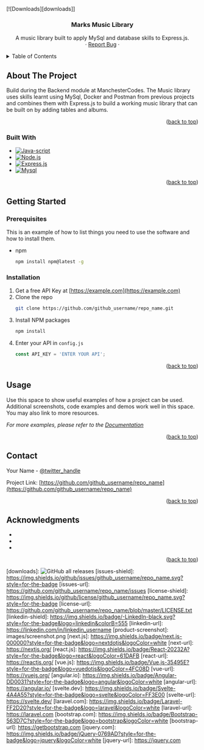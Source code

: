 <a name="readme-top"></a>

<!-- [![Contributors][contributors-shield]][contributors-url]
[![Forks][forks-shield]][forks-url]
[![Issues][issues-shield]][issues-url]
[![MIT License][license-shield]][license-url]
[![LinkedIn][linkedin-shield]][linkedin-url] -->

[![Downloads][downloads]]

<!-- PROJECT LOGO -->
<h3 align="center">Marks Music Library</h3>

  <p align="center">
    A music library built to apply MySql and database skills to Express.js.
    <br />
    <!-- <a href="https://github.com/github_username/repo_name"><strong>Explore the docs »</strong></a>
    <br />
    <br />
    <a href="https://github.com/github_username/repo_name">View Demo</a> -->
    ·
    <a href="https://github.com/github_username/repo_name/issues">Report Bug</a>
    ·
    <!-- <a href="https://github.com/github_username/repo_name/issues">Request Feature</a>
  </p> -->
</div>

<!-- TABLE OF CONTENTS -->
<details>
  <summary>Table of Contents</summary>
  <ol>
    <li>
      <a href="#about-the-project">About The Project</a>
      <ul>
        <li><a href="#built-with">Built With</a></li>
      </ul>
    </li>
    <li>
      <a href="#getting-started">Getting Started</a>
      <ul>
        <li><a href="#prerequisites">Prerequisites</a></li>
        <li><a href="#installation">Installation</a></li>
      </ul>
    </li>
    <li><a href="#usage">Usage</a></li>
    <li><a href="#roadmap">Roadmap</a></li>
    <li><a href="#contributing">Contributing</a></li>
    <li><a href="#license">License</a></li>
    <li><a href="#contact">Contact</a></li>
    <li><a href="#acknowledgments">Acknowledgments</a></li>
  </ol>
</details>

<!-- ABOUT THE PROJECT -->

## About The Project

Build during the Backend module at ManchesterCodes. The Music library uses skills learnt using MySql, Docker and Postman from previous projects and combines them with Express.js to build a working music library that can be built on by adding tables and albums.

<p align="right">(<a href="#readme-top">back to top</a>)</p>

### Built With

- [![Java-script][javascript-shield]][javascript-url]
- [![Node.js][node-shield]][node-url]
- [![Express.js][express-shield]][express-url]
- [![Mysql][mysql-shield]][mysql-url]
<!-- - [![Vue][vue.js]][vue-url]
- [![Angular][angular.io]][angular-url]
- [![Svelte][svelte.dev]][svelte-url]
- [![Laravel][laravel.com]][laravel-url]
- [![Bootstrap][bootstrap.com]][bootstrap-url]
- [![JQuery][jquery.com]][jquery-url] -->

<p align="right">(<a href="#readme-top">back to top</a>)</p>

<!-- GETTING STARTED -->

## Getting Started

### Prerequisites

This is an example of how to list things you need to use the software and how to install them.

- npm
  ```sh
  npm install npm@latest -g
  ```

### Installation

1. Get a free API Key at [https://example.com](https://example.com)
2. Clone the repo
   ```sh
   git clone https://github.com/github_username/repo_name.git
   ```
3. Install NPM packages
   ```sh
   npm install
   ```
4. Enter your API in `config.js`
   ```js
   const API_KEY = 'ENTER YOUR API';
   ```

<p align="right">(<a href="#readme-top">back to top</a>)</p>

<!-- USAGE EXAMPLES -->

## Usage

Use this space to show useful examples of how a project can be used. Additional screenshots, code examples and demos work well in this space. You may also link to more resources.

_For more examples, please refer to the [Documentation](https://example.com)_

<p align="right">(<a href="#readme-top">back to top</a>)</p>

<!-- CONTACT -->

## Contact

Your Name - [@twitter_handle](https://twitter.com/twitter_handle)

Project Link: [https://github.com/github_username/repo_name](https://github.com/github_username/repo_name)

<p align="right">(<a href="#readme-top">back to top</a>)</p>

<!-- ACKNOWLEDGMENTS -->

## Acknowledgments

- []()
- []()
- []()

<p align="right">(<a href="#readme-top">back to top</a>)</p>

<!-- MARKDOWN LINKS & IMAGES -->
<!-- https://www.markdownguide.org/basic-syntax/#reference-style-links -->

[javascript-url]: https://www.javascript.com/
[javascript-shield]: https://img.shields.io/badge/JavaScript-F7DF1E?style=for-the-badge&logo=javascript&logoColor=black
[node-shield]: https://img.shields.io/badge/Node.js-43853D?style=for-the-badge&logo=node.js&logoColor=white
[node-url]: https://nodejs.org/en/
[express-shield]: https://img.shields.io/badge/Express.js-404D59?style=for-the-badge
[express-url]: https://expressjs.com/
[mysql-shield]: https://img.shields.io/badge/MySQL-00000F?style=for-the-badge&logo=mysql&logoColor=white
[mysql-url]: https://www.mysql.com/
[contributors-shield]: https://img.shields.io/github/contributors/github_username/repo_name.svg?style=for-the-badge
[contributors-url]: https://github.com/github_username/repo_name/graphs/contributors
[forks-shield]: https://img.shields.io/github/forks/github_username/repo_name.svg?style=for-the-badge
[forks-url]: https://github.com/github_username/repo_name/network/members

[downloads]: ![GitHub all releases](https://img.shields.io/github/downloads/MaJaWh/music-library/total)
[issues-shield]: https://img.shields.io/github/issues/github_username/repo_name.svg?style=for-the-badge
[issues-url]: https://github.com/github_username/repo_name/issues
[license-shield]: https://img.shields.io/github/license/github_username/repo_name.svg?style=for-the-badge
[license-url]: https://github.com/github_username/repo_name/blob/master/LICENSE.txt
[linkedin-shield]: https://img.shields.io/badge/-LinkedIn-black.svg?style=for-the-badge&logo=linkedin&colorB=555
[linkedin-url]: https://linkedin.com/in/linkedin_username
[product-screenshot]: images/screenshot.png
[next.js]: https://img.shields.io/badge/next.js-000000?style=for-the-badge&logo=nextdotjs&logoColor=white
[next-url]: https://nextjs.org/
[react.js]: https://img.shields.io/badge/React-20232A?style=for-the-badge&logo=react&logoColor=61DAFB
[react-url]: https://reactjs.org/
[vue.js]: https://img.shields.io/badge/Vue.js-35495E?style=for-the-badge&logo=vuedotjs&logoColor=4FC08D
[vue-url]: https://vuejs.org/
[angular.io]: https://img.shields.io/badge/Angular-DD0031?style=for-the-badge&logo=angular&logoColor=white
[angular-url]: https://angular.io/
[svelte.dev]: https://img.shields.io/badge/Svelte-4A4A55?style=for-the-badge&logo=svelte&logoColor=FF3E00
[svelte-url]: https://svelte.dev/
[laravel.com]: https://img.shields.io/badge/Laravel-FF2D20?style=for-the-badge&logo=laravel&logoColor=white
[laravel-url]: https://laravel.com
[bootstrap.com]: https://img.shields.io/badge/Bootstrap-563D7C?style=for-the-badge&logo=bootstrap&logoColor=white
[bootstrap-url]: https://getbootstrap.com
[jquery.com]: https://img.shields.io/badge/jQuery-0769AD?style=for-the-badge&logo=jquery&logoColor=white
[jquery-url]: https://jquery.com

